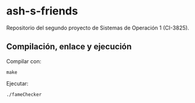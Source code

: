 # ash-s-friends
Repositorio del segundo proyecto de Sistemas de Operación 1 (CI-3825).

## Compilación, enlace y ejecución
Compilar con:
```
make
```
Ejecutar:
```
./fameChecker
```